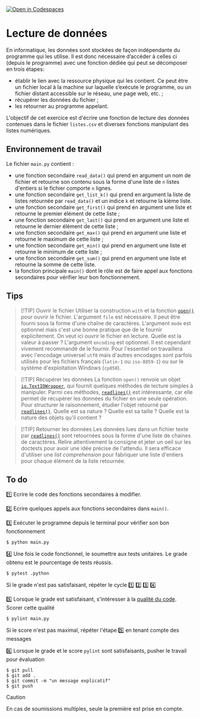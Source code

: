 [![Open in Codespaces](https://classroom.github.com/assets/launch-codespace-2972f46106e565e64193e422d61a12cf1da4916b45550586e14ef0a7c637dd04.svg)](https://classroom.github.com/open-in-codespaces?assignment_repo_id=17655826)
# Lecture de données

En informatique, les données sont stockées de façon indépendante du programme qui les utilise. Il est donc nécessaire d’accéder à celles ci (depuis le programme) avec une fonction dédiée qui peut se décomposer en trois étapes:

- établir le lien avec la ressource physique qui les contient. Ce peut être un fichier local à la machine sur laquelle s’exécute le programme, ou un fichier distant accessible sur le réseau, une page web, etc. ;
- récupérer les données du fichier ;
- les retourner au programme appelant.

L'objectif de cet exercice est d'écrire une fonction de lecture des données contenues dans le fichier ``listes.csv`` et diverses fonctions manipulant des listes numériques.

## Environnement de travail

Le fichier ``main.py`` contient :

- une fonction secondaire ``read_data()`` qui prend en argument un nom de fichier et retourne son contenu sous la forme d'une liste de `n` listes d'entiers si le fichier comporte `n` lignes.
- une fonction secondaire `get_list_k()` qui prend en argument la liste de listes retournée par `read_data()` et un indice ``k`` et retourne la kième liste.
- une fonction secondaire `get_first()` qui prend en argument une liste et retourne le premier élément de cette liste ;
- une fonction secondaire `get_last()` qui prend en argument une liste et retourne le dernier élément de cette liste ;
- une fonction secondaire `get_max()` qui prend en argument une liste et retourne le maximum de cette liste ;
- une fonction secondaire `get_min()` qui prend en argument une liste et retourne le minimum de cette liste ;
- une fonction secondaire `get_sum()` qui prend en argument une liste et retourne la somme de cette liste.
- la fonction principale ``main()`` dont le rôle est de faire appel aux fonctions secondaires pour vérifier leur bon fonctionnement.

## Tips

> [!TIP] Ouvrir le fichier
Utiliser la construction `with` et la fonction [`open()`](https://docs.python.org/3/library/functions.html#open) pour ouvrir le fichier. L'argument `file` est nécessaire. Il peut être fourni sous la forme d'une chaîne de caractères. L'argument `mode` est optionnel mais c'est une bonne pratique que de le fournir explicitement. On veut ici ouvrir le fichier en lecture. Quelle est la valeur à passer ? L'argument `encoding` est optionnel. Il est cependant vivement recommandé de le fournir. Pour l'essentiel on travaillera avec l'encodage universel `utf8` mais d'autres encodages sont parfois utilisés pour les fichiers français (`latin-1` ou `iso-8859-1`) ou sur le système d'exploitation Windows (`cp850`).

> [!TIP] Récupérer les données
La fonction `open()` renvoie un objet [`io.TextIOWrapper`](https://docs.python.org/3/library/io.html#io.TextIOWrapper), qui fournit quelques méthodes de lecture simples à manipuler. Parmi ces méthodes, [`readlines()`](https://docs.python.org/3/library/io.html#io.IOBase.readlines) est intéressante, car elle permet de récupèrer les données du fichier en une seule opération. Pour structurer le raisonnement, étudier l'objet retourné par [`readlines()`](https://docs.python.org/3/library/io.html#io.IOBase.readlines). Quelle est sa nature ? Quelle est sa taille ? Quelle est la nature des objets qu'il contient ?

> [!TIP] Retourner les données
Les données lues dans un fichier texte par [`readlines()`](https://docs.python.org/3/library/io.html#io.IOBase.readlines) sont retournées sous la forme d'une liste de chaines de caractères. Relire attentivement la consigne et jeter un oeil sur les doctests pour avoir une idée précise de l'attendu. Il sera efficace d'utiliser une *list comprehension* pour fabriquer une liste d'entiers pour chaque élément de la liste retournée.


## To do

1️⃣ Ecrire le code des fonctions secondaires à modifier.

2️⃣ Ecrire quelques appels aux fonctions secondaires dans ``main()``.

3️⃣ Exécuter le programme depuis le terminal pour vérifier son bon fonctionnement

    $ python main.py

4️⃣ Une fois le code fonctionnel, le soumettre aux tests unitaires. Le grade obtenu est le pourcentage de tests réussis. 

    $ pytest .python

Si le grade n'est pas satisfaisant, répéter le cycle 1️⃣ 2️⃣ 3️⃣ 4️⃣

5️⃣ Lorsque le grade est satisfaisant, s'intéresser à la [qualité du code](https://perso.esiee.fr/~courivad/python/chapters/16-style.html). Scorer cette qualité

    $ pylint main.py

Si le score n'est pas maximal, répéter l'étape 5️⃣ en tenant compte des messages

6️⃣ Lorsque le grade et le score ``pylint`` sont satisfaisants, pusher le travail pour évaluation

    $ git pull
    $ git add .
    $ git commit -m "un message explicatif"
    $ git push

> [!CAUTION]
En cas de soumissions multiples, seule la première est prise en compte.
